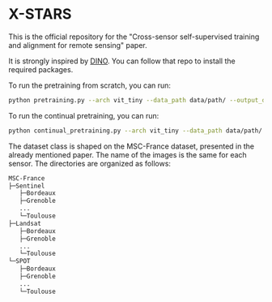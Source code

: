# X-STARS
This is the official repository for the "Cross-sensor self-supervised training and alignment for remote sensing" paper.

It is strongly inspired by [DINO](https://github.com/facebookresearch/dino). You can follow that repo to install the required packages.

To run the pretraining from scratch, you can run:
```bash
python pretraining.py --arch vit_tiny --data_path data/path/ --output_dir /output/directory --epochs 400 --batch_size_per_gpu 4 --use_msad --msad_embedding_dim 192 --sensors Sentinel Landsat --mean 0.15590523 0.15850738 0.10111853 --std 0.14238988 0.11567883 0.0910672
```

To run the continual pretraining, you can run:
```bash
python continual_pretraining.py --arch vit_tiny --data_path data/path/ --output_dir /output/directory --epochs 400 --batch_size_per_gpu 12 --use_msad --msad_embedding_dim 192 --sensors Sentinel Landsat --mean 0.15590523 0.15850738 0.10111853 --std 0.14238988 0.11567883 0.0910672 --adapt_sensor Landsat --pretrained_weights pretrain/net/weights 
```

The dataset class is shaped on the MSC-France dataset, presented in the already mentioned paper. The name of the images is the same for each sensor. The directories are organized as follows:
```bash
MSC-France
├─Sentinel
   ├─Bordeaux
   ├─Grenoble
   ...
   └─Toulouse
├─Landsat
   ├─Bordeaux
   ├─Grenoble
   ...
   └─Toulouse
└─SPOT
   ├─Bordeaux
   ├─Grenoble
   ...
   └─Toulouse
```
